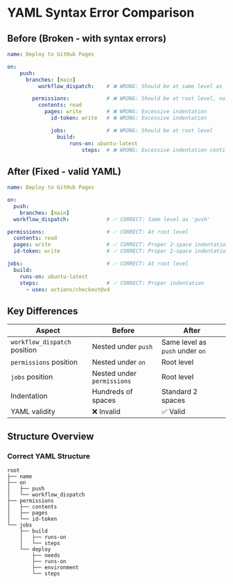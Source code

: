 # YAML Syntax Error Comparison

## Before (Broken - with syntax errors)

```yaml
name: Deploy to GitHub Pages

on:
    push:
      branches: [main]
          workflow_dispatch:    # ❌ WRONG: Should be at same level as 'push'

        permissions:            # ❌ WRONG: Should be at root level, not under 'on'
          contents: read
            pages: write        # ❌ WRONG: Excessive indentation
              id-token: write   # ❌ WRONG: Excessive indentation

              jobs:             # ❌ WRONG: Should be at root level
                build:
                    runs-on: ubuntu-latest
                        steps:  # ❌ WRONG: Excessive indentation continues...
```

## After (Fixed - valid YAML)

```yaml
name: Deploy to GitHub Pages

on:
  push:
    branches: [main]
  workflow_dispatch:            # ✅ CORRECT: Same level as 'push'

permissions:                    # ✅ CORRECT: At root level
  contents: read
  pages: write                  # ✅ CORRECT: Proper 2-space indentation
  id-token: write               # ✅ CORRECT: Proper 2-space indentation

jobs:                           # ✅ CORRECT: At root level
  build:
    runs-on: ubuntu-latest
    steps:                      # ✅ CORRECT: Proper indentation
      - uses: actions/checkout@v4
```

## Key Differences

| Aspect | Before | After |
|--------|--------|-------|
| `workflow_dispatch` position | Nested under `push` | Same level as `push` under `on` |
| `permissions` position | Nested under `on` | Root level |
| `jobs` position | Nested under `permissions` | Root level |
| Indentation | Hundreds of spaces | Standard 2 spaces |
| YAML validity | ❌ Invalid | ✅ Valid |

## Structure Overview

### Correct YAML Structure
```
root
├── name
├── on
│   ├── push
│   └── workflow_dispatch
├── permissions
│   ├── contents
│   ├── pages
│   └── id-token
└── jobs
    ├── build
    │   ├── runs-on
    │   └── steps
    └── deploy
        ├── needs
        ├── runs-on
        ├── environment
        └── steps
```
